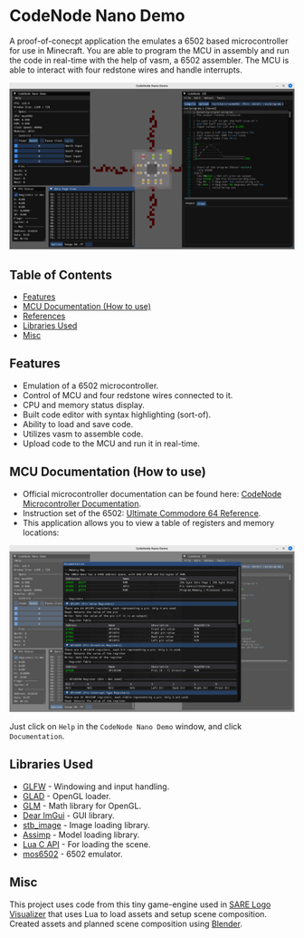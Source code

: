 # CodeNode Nano Demo
A proof-of-conecpt application the emulates a 6502 based microcontroller for use in Minecraft. You are able to program the MCU in assembly and run the code in real-time with the help of vasm, a 6502 assembler. The MCU is able to interact with four redstone wires and handle interrupts.

![Screencapture](./screenshots/Screenshot%20from%202024-04-09%2002-17-05.png)

## Table of Contents
* [Features](#features)
* [MCU Documentation (How to use)](#mcu-documentation-how-to-use)
* [References](#references)
* [Libraries Used](#libraries-used)
* [Misc](#misc)

## Features
* Emulation of a 6502 microcontroller.
* Control of MCU and four redstone wires connected to it.
* CPU and memory status display.
* Built code editor with syntax highlighting (sort-of).
* Ability to load and save code.
* Utilizes vasm to assemble code.
* Upload code to the MCU and run it in real-time.

## MCU Documentation (How to use)
* Official microcontroller documentation can be found here: [CodeNode Microcontroller Documentation](https://elmfrain.github.io/code-node-docs/).
* Instruction set of the 6502: [Ultimate Commodore 64 Reference](https://www.pagetable.com/c64ref/6502/?tab=2#).
* This application allows you to view a table of registers and memory locations:

![Screenshot](./screenshots/Screenshot%20from%202024-04-09%2002-17-52.png)

Just click on `Help` in the `CodeNode Nano Demo` window, and click `Documentation`.

## Libraries Used
* [GLFW](https://www.glfw.org/) - Windowing and input handling.
* [GLAD](https://glad.dav1d.de/) - OpenGL loader.
* [GLM](https://glm.g-truc.net/0.9.9/index.html) - Math library for OpenGL.
* [Dear ImGui](https://github.com/ocornut/imgui) - GUI library.
* [stb_image](https://github.com/nothings/stb/blob/master/stb_image.h) - Image loading library.
* [Assimp](https://github.com/assimp/assimp) - Model loading library.
* [Lua C API](https://www.lua.org/manual/5.4/manual.html) - For loading the scene.
* [mos6502](https://github.com/gianlucag/mos6502) - 6502 emulator.

## Misc
This project uses code from this tiny game-engine used in [SARE Logo Visualizer](https://github.com/rgv-sare/sare-init-visualizer) that uses Lua to load assets and setup scene composition. Created assets and planned scene composition using [Blender](https://www.blender.org/).